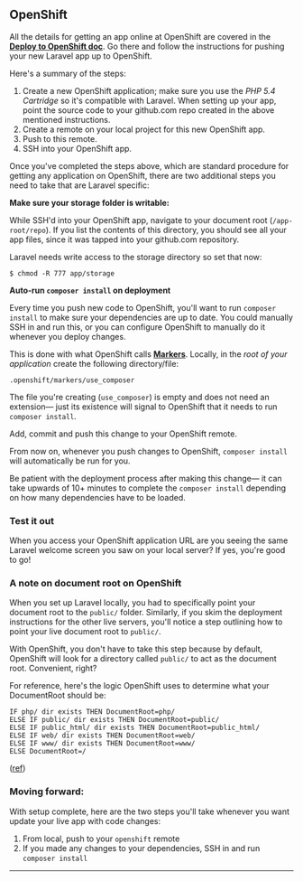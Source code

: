 ## OpenShift

All the details for getting an app online at OpenShift are covered in the **[Deploy to OpenShift doc](https://github.com/susanBuck/notes/blob/master/07_Version_Control/11_Deploy_to_OpenShift.md)**. Go there and follow the instructions for pushing your new Laravel app up to OpenShift.

Here's a summary of the steps:

1. Create a new OpenShift application; make sure you use the *PHP 5.4 Cartridge* so it's compatible with Laravel. When setting up your app, point the source code to your github.com repo created in the above mentioned instructions.
2. Create a remote on your local project for this new OpenShift app.
3. Push to this remote.
4. SSH into your OpenShift app.

Once you've completed the steps above, which are standard procedure for getting any application on OpenShift, there are two additional steps you need to take that are Laravel specific:





__Make sure your storage folder is writable:__

While SSH'd into your OpenShift app, navigate to your document root (`/app-root/repo`). If you list the contents of this directory, you should see all your app files, since it was tapped into your github.com repository.

Laravel needs write access to the storage directory so set that now:

	$ chmod -R 777 app/storage
	
	
__Auto-run `composer install` on deployment__

Every time you push new code to OpenShift, you'll want to run `composer install` to make sure your dependencies are up to date. You could manually SSH in and run this, or you can configure OpenShift to manually do it whenever you deploy changes.

This is done with what OpenShift calls [**Markers**](http://openshift.github.io/documentation/oo_cartridge_guide.html#php-markers). Locally, in the *root of your application* create the following directory/file:

`.openshift/markers/use_composer`

The file you're creating (`use_composer`) is empty and does not need an extension&mdash; just its existence will signal to OpenShift that it needs to run `composer install`.

Add, commit and push this change to your OpenShift remote. 

From now on, whenever you push changes to OpenShift, `composer install` will automatically be run for you.

Be patient with the deployment process after making this change&mdash; it can take upwards of 10+ minutes to complete the `composer install` depending on how many dependencies have to be loaded.

### Test it out

When you access your OpenShift application URL are you seeing the same Laravel welcome screen you saw on your local server? If yes, you're good to go!

### A note on document root on OpenShift

When you set up Laravel locally, you had to specifically point your document root to the `public/` folder. Similarly, if you skim the deployment instructions for the other live servers, you'll notice a step outlining how to point your live document root to `public/`.

With OpenShift, you don't have to take this step because by default, OpenShift will look for a directory called `public/` to act as the document root. Convenient, right?

For reference, here's the logic OpenShift uses to determine what your DocumentRoot should be:

	IF php/ dir exists THEN DocumentRoot=php/  
	ELSE IF public/ dir exists THEN DocumentRoot=public/  
	ELSE IF public_html/ dir exists THEN DocumentRoot=public_html/  
	ELSE IF web/ dir exists THEN DocumentRoot=web/  
	ELSE IF www/ dir exists THEN DocumentRoot=www/  
	ELSE DocumentRoot=/  
	
([ref](https://www.openshift.com/blogs/openshift-online-march-2014-release-blog))

### Moving forward:

With setup complete, here are the two steps you'll take whenever you want update your live app with code changes:

1. From local, push to your `openshift` remote
2. If you made any changes to your dependencies, SSH in and run `composer install`

---
